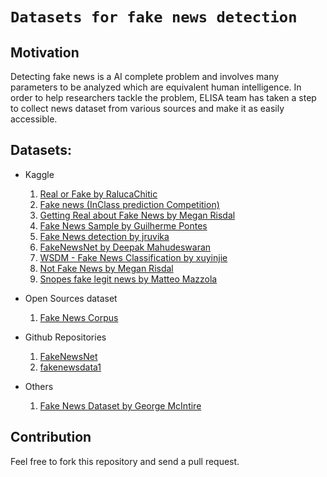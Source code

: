 # `Datasets for fake news detection`

## Motivation
Detecting fake news is a AI complete problem and involves many parameters to be analyzed which are equivalent human intelligence. In order to help researchers tackle the problem, ELISA team has taken a step to collect news dataset from various sources  and make it as easily accessible.

## Datasets:
  * Kaggle
    1) <a href="https://www.kaggle.com/rchitic17/real-or-fake">Real or Fake by RalucaChitic</a>
    2) <a href="https://www.kaggle.com/c/fake-news/data">Fake news (InClass prediction Competition)</a>
    3) <a href="https://www.kaggle.com/mrisdal/fake-news">Getting Real about Fake News by Megan Risdal</a>
    4) <a href="https://www.kaggle.com/pontes/fake-news-sample">Fake News Sample by Guilherme Pontes </a>
    5) <a href="https://www.kaggle.com/jruvika/fake-news-detection">Fake News detection by jruvika </a>
    6) <a href="https://www.kaggle.com/mdepak/fakenewsnet">FakeNewsNet by Deepak Mahudeswaran</a>
    7) <a href="https://www.kaggle.com/xuyinjie/wsdm-fake-news-classification">WSDM - Fake News Classification by xuyinjie</a>
    8) <a href="https://www.kaggle.com/mrisdal/not-fake-news">Not Fake News by Megan Risdal</a>
    9) <a href="https://www.kaggle.com/ciotolaaaa/snopes-fake-legit-news">Snopes fake legit news by Matteo Mazzola</a>
    
  * Open Sources dataset
    1) <a href="https://github.com/several27/FakeNewsCorpus">Fake News Corpus</a>
    
  * Github Repositories
    1) <a href="https://github.com/KaiDMML/FakeNewsNet">FakeNewsNet</a>
    2) <a href="https://github.com/BenjaminDHorne/fakenewsdata1">fakenewsdata1</a>
    
  * Others
    1) <a href="https://bitbucket.org/WiZar-D/fake_real_dataset">Fake News Dataset by George McIntire</a>
    
    
## Contribution
Feel free to fork this repository and send a pull request.
